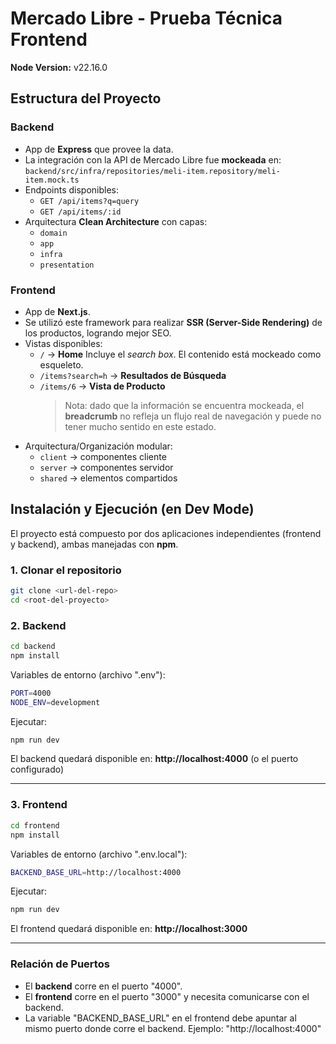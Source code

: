 # Mercado Libre - Prueba Técnica Frontend

**Node Version:** v22.16.0

## Estructura del Proyecto

### Backend
- App de **Express** que provee la data.
- La integración con la API de Mercado Libre fue **mockeada** en:
  `backend/src/infra/repositories/meli-item.repository/meli-item.mock.ts`
- Endpoints disponibles:
  - `GET /api/items?q=query`
  - `GET /api/items/:id`
- Arquitectura **Clean Architecture** con capas:
  - `domain`
  - `app`
  - `infra`
  - `presentation`

### Frontend
- App de **Next.js**.
- Se utilizó este framework para realizar **SSR (Server-Side Rendering)** de los productos, logrando mejor SEO.
- Vistas disponibles:
  - `/` → **Home**
    Incluye el *search box*. El contenido está mockeado como esqueleto.
  - `/items?search=h` → **Resultados de Búsqueda**
  - `/items/6` → **Vista de Producto**
    > Nota: dado que la información se encuentra mockeada, el **breadcrumb** no refleja un flujo real de navegación y puede no tener mucho sentido en este estado.
- Arquitectura/Organización modular:
  - `client` → componentes cliente
  - `server` → componentes servidor
  - `shared` → elementos compartidos

## Instalación y Ejecución (en Dev Mode)

El proyecto está compuesto por dos aplicaciones independientes (frontend y backend), ambas manejadas con **npm**.

### 1. Clonar el repositorio
```bash
git clone <url-del-repo>
cd <root-del-proyecto>
```

### 2. Backend
```bash
cd backend
npm install
```

Variables de entorno (archivo ".env"):
```bash
PORT=4000
NODE_ENV=development
```

Ejecutar:
```bash
npm run dev
```

El backend quedará disponible en: **http://localhost:4000** (o el puerto configurado)

---

### 3. Frontend
```bash
cd frontend
npm install
```

Variables de entorno (archivo ".env.local"):
```bash
BACKEND_BASE_URL=http://localhost:4000
```

Ejecutar:
```bash
npm run dev
```

El frontend quedará disponible en: **http://localhost:3000**

---

### Relación de Puertos
- El **backend** corre en el puerto "4000".
- El **frontend** corre en el puerto "3000" y necesita comunicarse con el backend.
- La variable "BACKEND_BASE_URL" en el frontend debe apuntar al mismo puerto donde corre el backend.
  Ejemplo: "http://localhost:4000"
